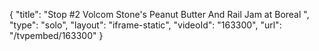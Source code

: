 {
    "title": "Stop #2 Volcom Stone's Peanut Butter And Rail Jam at Boreal ",
    "type": "solo",
    "layout": "iframe-static",
    "videoId": "163300",
    "url": "\/tvpembed\/163300"
}